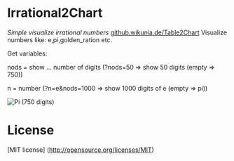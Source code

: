 Irrational2Chart
=======
*Simple visualize irrational numbers* 
[github.wikunia.de/Table2Chart](http://github.wikunia.de/Irrational2Chart)
Visualize numbers like: e,pi,golden_ration etc. 

Get variables:

nods = show ... number of digits (?nods=50 => show 50 digits (empty => 750))

n = number (?n=e&nods=1000 => show 1000 digits of e (empty => pi))

![Pi (750 digits)](http://github.wikunia.de/images/irrational2chart.jpg "")

License
======
[MIT license] (http://opensource.org/licenses/MIT)


